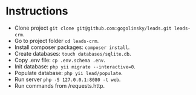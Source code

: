 # Instructions
- Clone project `git clone git@github.com:gogolinsky/leads.git leads-crm`.
- Go to project folder `cd leads-crm`.
- Install composer packages: `composer install`.
- Create databases: `touch databases/sqlite.db`.
- Copy .env file: `cp .env.schema .env`.
- Init database: `php yii migrate --interactive=0`.
- Populate database: `php yii lead/populate`.
- Run server `php -S 127.0.0.1:8080 -t web`.
- Run commands from /requests.http.